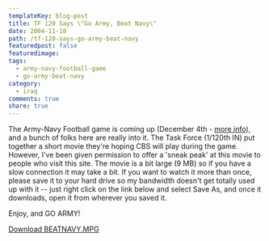 ```yaml
---
templateKey: blog-post
title: TF 120 Says \"Go Army, Beat Navy\"
date: 2004-11-10
path: /tf-120-says-go-army-beat-navy
featuredpost: false
featuredimage:
tags:
  - army-navy-football-game
  - go-army-beat-navy
category:
  - iraq
comments: true
share: true
---
```


The Army-Navy Football game is coming up (December 4th - [more info](http://goarmysports.ocsn.com/sports/m-footbl/army-m-footbl-body.html)), and a bunch of folks here are really into it. The Task Force (1/120th IN) put together a short movie they're hoping CBS will play during the game. However, I've been given permission to offer a 'sneak peak' at this movie to people who visit this site. The movie is a bit large (9 MB) so if you have a slow connection it may take a bit. If you want to watch it more than once, please save it to your hard drive so my bandwidth doesn't get totally used up with it -- just right click on the link below and select Save As, and once it downloads, open it from wherever you saved it.

Enjoy, and GO ARMY!

[Download BEATNAVY.MPG](http://www.armyadvice.org/movies/beatnavy.mpg)
